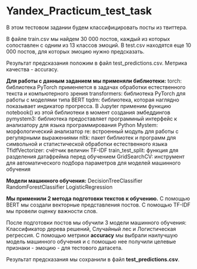 # Yandex_Practicum_test_task

В этом тестовом задании будем классифицировать посты из твиттера.

В файле train.csv мы найдем 30 000 постов, каждый из которых сопоставлен с одним из 13 классов эмоций.
В test.csv находятся еще 10 000 постов, для которых эмоцию нужно предсказать.

Результат предсказания положим в файл test_predictions.csv.
Метрика качества - accuracy.

**Для работы с данным заданием мы применяли библиотеки:**
torch: библиотека PyTorch применяется в задачах обработки естественного текста и компьютерного зрения
transformers: библиотека PyTorch для работы с моделями типа BERT
tqdm: библиотека, которая наглядно показывает индикатор прогресса. В Jupyter применим функцию notebook() из этой библиотеки в момент создания эмбеддингов
pymystem3: библиотека предоставляет программный интерфейс к анализатору для языка программирования Python
Mystem: морфологический анализатор
re: встроенный модуль для работы с регулярными выражениями
nltk: пакет библиотек и программ для символьной и статистической обработки естественного языка
TfidfVectorizer: счётчик величин TF-IDF
train_test_split: функция для разделения датафрейма перед обучением
GridSearchCV: инструмент для автоматического подбора параметров для моделей машинного обучения

**Модели машинного обучения:**
DecisionTreeClassifier
RandomForestClassifier
LogisticRegression

**Мы применили 2 метода подготовки текстов к обучению.**
С помощью BERT мы создали векторные представления постов.
С помощью TF-IDF мы провели оценку важности слов.

После подготовки постов мы обучили 3 модели машинного обучения: Классификатор дерева решений, Случайный лес и Логистическая регрессия.
С помощью метрики **accuracy** мы выбрали наилучшую модель машинного обучения и с помощью нее получили целевые признаки - эмоцию - для тестового датасета.

Результат предсказания мы сохранили в файл **test_predictions.csv**.

